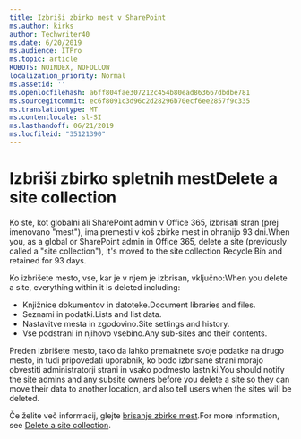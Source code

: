 ```yaml
---
title: Izbriši zbirko mest v SharePoint
ms.author: kirks
author: Techwriter40
ms.date: 6/20/2019
ms.audience: ITPro
ms.topic: article
ROBOTS: NOINDEX, NOFOLLOW
localization_priority: Normal
ms.assetid: ''
ms.openlocfilehash: a6ff804fae307212c454b80ead863667dbdbe781
ms.sourcegitcommit: ec6f8091c3d96c2d28296b70ecf6ee2857f9c335
ms.translationtype: MT
ms.contentlocale: sl-SI
ms.lasthandoff: 06/21/2019
ms.locfileid: "35121390"
---
```

# <a name="delete-a-site-collection"></a><span data-ttu-id="71f08-102">Izbriši zbirko spletnih mest</span><span class="sxs-lookup"><span data-stu-id="71f08-102">Delete a site collection</span></span>

<span data-ttu-id="71f08-103">Ko ste, kot globalni ali SharePoint admin v Office 365, izbrisati stran (prej imenovano "mest"), ima premesti v koš zbirke mest in ohranijo 93 dni.</span><span class="sxs-lookup"><span data-stu-id="71f08-103">When you, as a global or SharePoint admin in Office 365, delete a site (previously called a "site collection"), it's moved to the site collection Recycle Bin and retained for 93 days.</span></span> 

<span data-ttu-id="71f08-104">Ko izbrišete mesto, vse, kar je v njem je izbrisan, vključno:</span><span class="sxs-lookup"><span data-stu-id="71f08-104">When you delete a site, everything within it is deleted including:</span></span>

- <span data-ttu-id="71f08-105">Knjižnice dokumentov in datoteke.</span><span class="sxs-lookup"><span data-stu-id="71f08-105">Document libraries and files.</span></span>
- <span data-ttu-id="71f08-106">Seznami in podatki.</span><span class="sxs-lookup"><span data-stu-id="71f08-106">Lists and list data.</span></span>
- <span data-ttu-id="71f08-107">Nastavitve mesta in zgodovino.</span><span class="sxs-lookup"><span data-stu-id="71f08-107">Site settings and history.</span></span>
- <span data-ttu-id="71f08-108">Vse podstrani in njihovo vsebino.</span><span class="sxs-lookup"><span data-stu-id="71f08-108">Any sub-sites and their contents.</span></span>

<span data-ttu-id="71f08-109">Preden izbrišete mesto, tako da lahko premaknete svoje podatke na drugo mesto, in tudi pripovedati uporabnik, ko bodo izbrisane strani morajo obvestiti administratorji strani in vsako podmesto lastniki.</span><span class="sxs-lookup"><span data-stu-id="71f08-109">You should notify the site admins and any subsite owners before you delete a site so they can move their data to another location, and also tell users when the sites will be deleted.</span></span> 

<span data-ttu-id="71f08-110">Če želite več informacij, glejte [brisanje zbirke mest](https://docs.microsoft.com/en-us/sharepoint/delete-site-collection).</span><span class="sxs-lookup"><span data-stu-id="71f08-110">For more information, see [Delete a site collection](https://docs.microsoft.com/en-us/sharepoint/delete-site-collection).</span></span> 